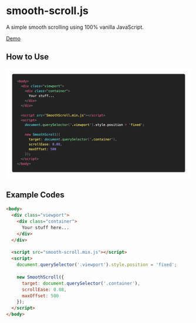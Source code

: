 # smooth-scroll.js
A simple smooth scrolling using 100% vanilla JavaScript.

[Demo](https://rayc2045.github.io/SmoothScroll/)

## How to Use
<!-- <h1 align="center">
  <a href="https://cdnjs.com"><img src="https://raw.githubusercontent.com/cdnjs/brand/master/logo/standard/dark-512.png" width="175px" alt="< cdnjs >"></a>
</h1> -->
![Photo](https://raw.githubusercontent.com/rayc2045/SmoothScroll/main/intro.png)

## Example Codes
```html
<body>
  <div class="viewport">
    <div class="container">
      Your stuff here...
    </div>
  </div>

  <script src="smooth-scroll.min.js"></script>
  <script>
    document.querySelector('.viewport').style.position = 'fixed';

    new SmoothScroll({
      target: document.querySelector('.container'),
      scrollEase: 0.08,
      maxOffset: 500
    });
  </script>
</body>
```
